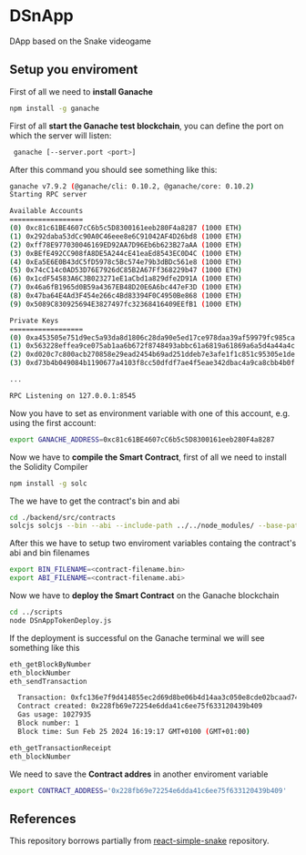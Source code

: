# DSnApp
DApp based on the Snake videogame


## Setup you enviroment

First of all we need to **install Ganache**

```bash
npm install -g ganache
```

First of all **start the Ganache test blockchain**, you can define the port on which the server will listen:

 ```bash 
  ganache [--server.port <port>]
```

After this command you should see something like this:

```bash
ganache v7.9.2 (@ganache/cli: 0.10.2, @ganache/core: 0.10.2)
Starting RPC server

Available Accounts
==================
(0) 0xc81c61BE4607cC6b5c5D8300161eeb280F4a8287 (1000 ETH)
(1) 0x292daba53dCc90A0C46eee8e6C91042AF4D26bd8 (1000 ETH)
(2) 0xff78E977030046169ED92AA7D96Eb6b623B27aAA (1000 ETH)
(3) 0xBEfE492CC908fA8DE5A244cE41eaEd8543EC0D4C (1000 ETH)
(4) 0xEa5E6E0B43dC5fD5978c5Bc574e79b3dBDc561e8 (1000 ETH)
(5) 0x74cC14c0AD53D76E7926dC85B2A67Ff368229b47 (1000 ETH)
(6) 0x1cdF54583A6C3B023271eE1aCbd1a829dfe2D91A (1000 ETH)
(7) 0x46a6fB1965d0B59a4367EB48D20E6A6bc447eF3D (1000 ETH)
(8) 0x47ba64E4Ad3F454e266c4Bd83394F0C4950Be868 (1000 ETH)
(9) 0x5089C830925694E3827497fc32368416409EEfB1 (1000 ETH)

Private Keys
==================
(0) 0xa453505e751d9ec5a93da8d1806c28da90e5ed17ce978daa39af59979fc985ca
(1) 0x563228effea9ce075ab1aa6b672f8748493abbc61a6819a61869a6a5d4a44a4c
(2) 0xd020c7c800acb270858e29ead2454b69ad251ddeb7e3afe1f1c851c95305e1de
(3) 0xd73b4b049084b1190677a4103f8cc50dfdf7ae4f5eae342dbac4a9ca8cbb4b0f

...

RPC Listening on 127.0.0.1:8545
```

Now you have to set as  environment variable with one of this account, e.g. using the first account:

```bash
export GANACHE_ADDRESS=0xc81c61BE4607cC6b5c5D8300161eeb280F4a8287
```

Now we have to **compile the Smart Contract**, first of all we need to install the Solidity Compiler

```bash
npm install -g solc
```

The we have to get the contract's bin and abi

```bash
cd ./backend/src/contracts
solcjs solcjs --bin --abi --include-path ../../node_modules/ --base-path contracts/ --output-dir ./compiled_contracts DSnAppToken.sol
```

After this we have to setup two enviroment variables containg the contract's abi and bin filenames

```bash
export BIN_FILENAME=<contract-filename.bin>
export ABI_FILENAME=<contract-filename.abi>
```

Now we have to **deploy the Smart Contract** on the Ganache blockchain

```bash
cd ../scripts
node DSnAppTokenDeploy.js
```

If the deployment is successful on the Ganache terminal we will see something like this

```bash
eth_getBlockByNumber
eth_blockNumber
eth_sendTransaction

  Transaction: 0xfc136e7f9d414855ec2d69d8be06b4d14aa3c050e8cde02bcaad7449227c490d
  Contract created: 0x228fb69e72254e6dda41c6ee75f633120439b409
  Gas usage: 1027935
  Block number: 1
  Block time: Sun Feb 25 2024 16:19:17 GMT+0100 (GMT+01:00)

eth_getTransactionReceipt
eth_blockNumber
```

We need to save the **Contract addres** in another enviroment variable

```bash
export CONTRACT_ADDRESS='0x228fb69e72254e6dda41c6ee75f633120439b409'
```

## References
This repository borrows partially from [react-simple-snake](https://github.com/MaelDrapier/react-simple-snake/tree/master) repository.
